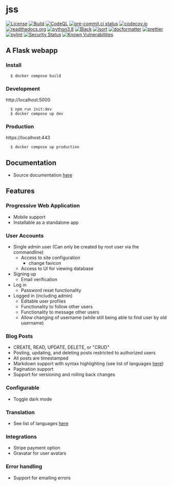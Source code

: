 # jss

[![License](https://img.shields.io/badge/License-MIT-yellow.svg)](https://opensource.org/licenses/MIT)
[![Build](https://github.com/jshwi/jss/actions/workflows/build.yaml/badge.svg)](https://github.com/jshwi/jss/actions/workflows/build.yaml)
[![CodeQL](https://github.com/jshwi/jss/actions/workflows/codeql-analysis.yml/badge.svg)](https://github.com/jshwi/jss/actions/workflows/codeql-analysis.yml)
[![pre-commit.ci status](https://results.pre-commit.ci/badge/github/jshwi/jss/master.svg)](https://results.pre-commit.ci/latest/github/jshwi/jss/master)
[![codecov.io](https://codecov.io/gh/jshwi/jss/branch/master/graph/badge.svg)](https://codecov.io/gh/jshwi/jss)
[![readthedocs.org](https://readthedocs.org/projects/jss/badge/?version=latest)](https://jss.readthedocs.io/en/latest/?badge=latest)
[![python3.8](https://img.shields.io/badge/python-3.8-blue.svg)](https://www.python.org/downloads/release/python-380)
[![Black](https://img.shields.io/badge/code%20style-black-000000.svg)](https://github.com/psf/black)
[![isort](https://img.shields.io/badge/%20imports-isort-%231674b1?style=flat&labelColor=ef8336)](https://pycqa.github.io/isort/)
[![docformatter](https://img.shields.io/badge/%20formatter-docformatter-fedcba.svg)](https://github.com/PyCQA/docformatter)
[![prettier](https://img.shields.io/badge/code_style-prettier-ff69b4.svg?style=flat-square)](https://github.com/prettier/prettier)
[![pylint](https://img.shields.io/badge/linting-pylint-yellowgreen)](https://github.com/PyCQA/pylint)
[![Security Status](https://img.shields.io/badge/security-bandit-yellow.svg)](https://github.com/PyCQA/bandit)
[![Known Vulnerabilities](https://snyk.io/test/github/jshwi/jss/badge.svg)](https://snyk.io/test/github/jshwi/jss/badge.svg)

## A Flask webapp

### Install

```shell
  $ docker compose build
```

### Development

http://localhost:5000

```shell
  $ npm run init:dev
  $ docker compose up dev
```

### Production

https://localhost:443

```shell
  $ docker compose up production
```

## Documentation

- Source documentation [here](https://jshwi.github.io/jss/)

## Features

### Progressive Web Application

- Mobile support
- Installable as a standalone app

### User Accounts

- Single admin user (Can only be created by root user via the commandline)
  - Access to site configuration
    - change favicon
  - Access to UI for viewing database
- Signing up
  - Email verification
- Log in
  - Password reset functionality
- Logged in (including admin)
  - Editable user profiles
  - Functionality to follow other users
  - Functionality to message other users
  - Allow changing of username (while still being able to find user by old username)

### Blog Posts

- CREATE, READ, UPDATE, DELETE, or "CRUD"
- Posting, updating, and deleting posts restricted to authorized users
- All posts are timestamped
- Markdown support with syntax highlighting (see list of languages [here](https://github.com/jshwi/jss/blob/master/.github/LEXERS.md))
- Pagination support
- Support for versioning and rolling back changes

### Configurable

- Toggle dark mode

### Translation

- See list of languages [here](https://github.com/jshwi/jss/blob/master/app/translations/LANGUAGES.md)

### Integrations

- Stripe payment option
- Gravatar for user avatars

### Error handling

- Support for emailing errors
